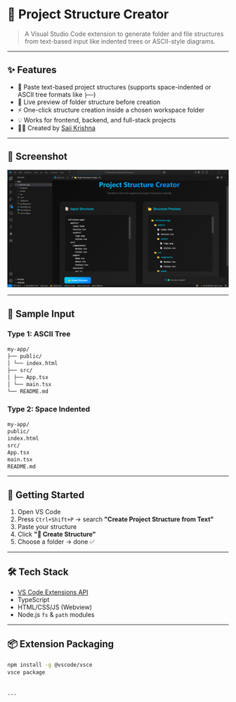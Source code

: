 # 📁 Project Structure Creator

> A Visual Studio Code extension to generate folder and file structures from text-based input like indented trees or ASCII-style diagrams.

---

## ✨ Features

- 📝 Paste text-based project structures (supports space-indented or ASCII tree formats like `├──`)
- 📂 Live preview of folder structure before creation
- ⚡ One-click structure creation inside a chosen workspace folder
- 💡 Works for frontend, backend, and full-stack projects
- 🙋‍♂️ Created by [Saji Krishna](https://github.com/sajikrishna)

---

## 📸 Screenshot

![Demo Screenshot](media/demo.png)

---

## 🧪 Sample Input

### Type 1: ASCII Tree
```
my-app/
├── public/
│ └── index.html
├── src/
│ ├── App.tsx
│ └── main.tsx
└── README.md
```
### Type 2: Space Indented
```
my-app/
public/
index.html
src/
App.tsx
main.tsx
README.md
```
---

## 🚀 Getting Started

1. Open VS Code
2. Press `Ctrl+Shift+P` → search **"Create Project Structure from Text"**
3. Paste your structure
4. Click **"📁 Create Structure"**
5. Choose a folder → done ✅

---

## 🛠️ Tech Stack

- [VS Code Extensions API](https://code.visualstudio.com/api)
- TypeScript
- HTML/CSS/JS (Webview)
- Node.js `fs` & `path` modules

---

## 📦 Extension Packaging

```bash
npm install -g @vscode/vsce
vsce package


---
